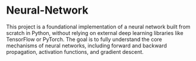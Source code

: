 # Neural-Network
This project is a foundational implementation of a neural network built from scratch in Python, without relying on external deep learning libraries like TensorFlow or PyTorch. The goal is to fully understand the core mechanisms of neural networks, including forward and backward propagation, activation functions, and gradient descent.
